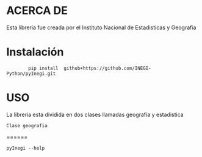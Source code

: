 ACERCA DE
=====

Esta libreria fue creada por el Instituto Nacional de Estadisticas y Geografia


Instalación
=====

			pip install  github+https://github.com/INEGI-Python/pyInegi.git

USO
=====

La libreria esta dividida en dos clases llamadas geografia y estadistica

	Clase geografia
======

	pyInegi --help
